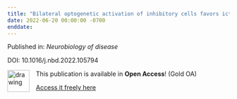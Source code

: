 ```yaml
---
title: "Bilateral optogenetic activation of inhibitory cells favors ictogenesis."
date: 2022-06-20 00:00:00 -0700
enddate:
---
```


Published in: *Neurobiology of disease*

DOI: 10.1016/j.nbd.2022.105794

<img src="https://upload.wikimedia.org/wikipedia/commons/thumb/7/77/Open_Access_logo_PLoS_transparent.svg/800px-Open_Access_logo_PLoS_transparent.svg.png" alt="drawing" width="50" align="left"/> &nbsp;&nbsp;&nbsp;This publication is available in **Open Access**! (Gold OA)

&nbsp;&nbsp;&nbsp;[Access it freely here](https://doi.org/10.1016/j.nbd.2022.105794
)

